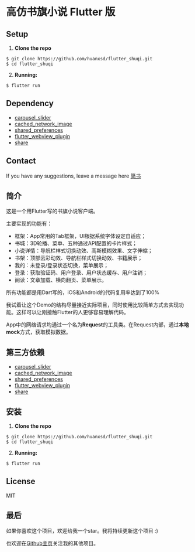 # 高仿书旗小说 Flutter 版

## Setup

1. **Clone the repo**

```
$ git clone https://github.com/huanxsd/flutter_shuqi.git
$ cd flutter_shuqi
```

2. **Running:**

```
$ flutter run
```

## Dependency

* [carousel_slider](https://pub.flutter-io.cn/packages/carousel_slider)
* [cached_network_image](https://pub.flutter-io.cn/packages/cached_network_image)
* [shared_preferences](https://pub.flutter-io.cn/packages/shared_preferences)
* [flutter_webview_plugin](https://pub.flutter-io.cn/packages/flutter_webview_plugin)
* [share](https://pub.flutter-io.cn/packages/share)

## Contact

If you have any suggestions, leave a message here
[简书](https://www.jianshu.com/p/aed5e319b313)


## 简介

这是一个用Flutter写的书旗小说客户端。

主要实现的功能有：
* 框架：App常用的Tab框架，UI根据系统字体设定自适应；
* 书城：3D轮播、菜单、五种通过API配置的卡片样式；
* 小说详情：导航栏样式切换动效、高斯模糊效果、文字伸缩；
* 书架：顶部云彩动效、导航栏样式切换动效、书籍展示；
* 我的：未登录/登录状态切换，菜单展示；
* 登录：获取验证码、用户登录、用户状态缓存、用户注销；
* 阅读：文章加载、横向翻页、菜单展示。

所有功能都是用Dart写的，iOS和Android的代码复用率达到了100%

我试着让这个Demo的结构尽量接近实际项目，同时使用比较简单方式去实现功能。这样可以让刚接触Flutter的人更够容易理解代码。

App中的网络请求均通过一个名为**Request**的工具类。在Request内部，通过**本地mock**方式，获取模拟数据。

## 第三方依赖

* [carousel_slider](https://pub.flutter-io.cn/packages/carousel_slider)
* [cached_network_image](https://pub.flutter-io.cn/packages/cached_network_image)
* [shared_preferences](https://pub.flutter-io.cn/packages/shared_preferences)
* [flutter_webview_plugin](https://pub.flutter-io.cn/packages/flutter_webview_plugin)
* [share](https://pub.flutter-io.cn/packages/share)

## 安装

1. **Clone the repo**

```
$ git clone https://github.com/huanxsd/flutter_shuqi.git
$ cd flutter_shuqi
```

2. **Running:**

```
$ flutter run
```

## License

MIT

## 最后

如果你喜欢这个项目，欢迎给我一个star。我将持续更新这个项目   :)

也欢迎在[Github主页](https://github.com/huanxsd)关注我的其他项目。
